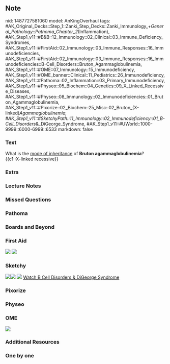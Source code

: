 ## Note
nid: 1487727581060
model: AnKingOverhaul
tags: #AK_Original_Decks::Step_1::Zanki_Step_Decks::Zanki_Immunology_+_General_Pathology::Pathoma_Chapter_2_(Inflammation), #AK_Step1_v11::#B&B::12_Immunology::02_Clinical::03_Immune_Deficiency_Syndromes, #AK_Step1_v11::#FirstAid::02_Immunology::03_Immune_Responses::16_Immunodeficiencies, #AK_Step1_v11::#FirstAid::02_Immunology::03_Immune_Responses::16_Immunodeficiencies::B-Cell_Disorders::Bruton_Agammaglobulinemia, #AK_Step1_v11::#OME::07_Immunology::15_Immunodeficiency, #AK_Step1_v11::#OME_banner::Clinical::11_Pediatrics::26_Immunodeficiency, #AK_Step1_v11::#Pathoma::02_Inflammation::03_Primary_Immunodeficiency, #AK_Step1_v11::#Physeo::05_Biochem::04_Genetics::09_X_Linked_Recessive_Diseases, #AK_Step1_v11::#Physeo::08_Immunology::02_Immunodeficiencies::01_Bruton_Agammaglobulinemia, #AK_Step1_v11::#Pixorize::02_Biochem::25_Misc::02_Bruton_(X-linked)_Agammaglobulinemia, #AK_Step1_v11::#SketchyPath::11_Immunology::02_Immunodeficiency::01_B-Cell_Disorders_&_DiGeorge_Syndrome, #AK_Step1_v11::#UWorld::1000-9999::6000-6999::6533
markdown: false

### Text
<div>
  What is the <u>mode of inheritance</u> of <b>Bruton
  agammaglobulinemia</b>?
</div>
<div>
  {{c1::X-linked recessive}}
</div>

### Extra


### Lecture Notes


### Missed Questions


### Pathoma


### Boards and Beyond


### First Aid
<img src="tmp2aSlUb.png"> <img src="tmp6bzJd_.png">

### Sketchy
<img src="Screen%20Shot%202020-01-19%20at%2010.15.51%20AM.JPG"
class="resizer"><img src=
"Screen%20Shot%202020-01-19%20at%2010.15.57%20AM.JPG" class=
"resizer"> <img src=
"immunology-2-1-cell-mediated-immunodeficiency_1566160514431.jpg"
class="resizer"> <a href=
"https://dashboard.sketchy.com/study/medical/courses/medical-pathophysiology/units/medical-pathophysiology-immunology/videos/medical-pathophysiology-immunology-immunodeficiency-b-cell-disorders-and-digeorge-syndrome?utm_source=anki&utm_medium=partnership&utm_campaign=february_update&utm_content=medical">
Watch B Cell Disorders & DiGeorge Syndrome</a>

### Pixorize


### Physeo


### OME
<div class="ome-widget">
  <a href=
  "https://onlinemeded.org/spa/pediatrics/immunodeficiency/acquire?ref=anki">
  <img src="_OME_AnkiFlashcards_Lesson_3.png"></a>
</div>

### Additional Resources


### One by one

